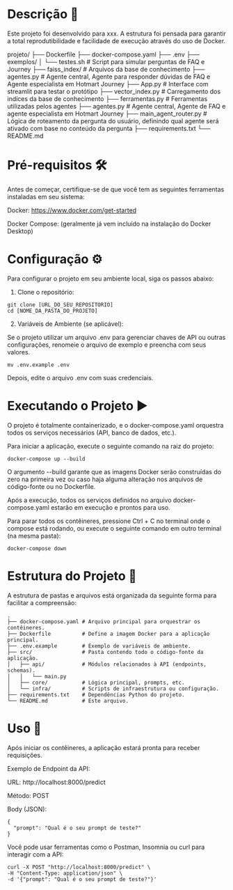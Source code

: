 # Descrição 📝 

Este projeto foi desenvolvido para xxx. A estrutura foi pensada para garantir a total reprodutibilidade e facilidade de execução através do uso de Docker.

projeto/
├── Dockerfile
├── docker-compose.yaml
├── .env 
├── exemplos/
│   └── testes.sh        # Script para simular perguntas de FAQ e Journey
├── faiss_index/         # Arquivos da base de conhecimento
├── agentes.py           # Agente central, Agente para responder dúvidas de FAQ e Agente especialista em Hotmart Journey
├── App.py               # Interface com streamlit para testar o protótipo
├── vector_index.py      # Carregamento dos indíces da base de conhecimento
├── ferramentas.py       # Ferramentas utilizadas pelos agentes
├── agentes.py           # Agente central, Agente de FAQ e agente especialista em Hotmart Journey
├── main_agent_router.py # Lógica de roteamento da pergunta do usuário, definindo qual agente será ativado com base no conteúdo da pergunta
├── requirements.txt
└── README.md              

# Pré-requisitos 🛠️

Antes de começar, certifique-se de que você tem as seguintes ferramentas instaladas em seu sistema:

Docker: https://www.docker.com/get-started

Docker Compose: (geralmente já vem incluído na instalação do Docker Desktop)

# Configuração ⚙️

Para configurar o projeto em seu ambiente local, siga os passos abaixo:

1. Clone o repositório:
```
git clone [URL_DO_SEU_REPOSITORIO]
cd [NOME_DA_PASTA_DO_PROJETO]
```

2. Variáveis de Ambiente (se aplicável):
   
Se o projeto utilizar um arquivo .env para gerenciar chaves de API ou outras configurações, renomeie o arquivo de exemplo e preencha com seus valores.
```
mv .env.example .env
```

Depois, edite o arquivo .env com suas credenciais.

# Executando o Projeto ▶️

O projeto é totalmente containerizado, e o docker-compose.yaml orquestra todos os serviços necessários (API, banco de dados, etc.).

Para iniciar a aplicação, execute o seguinte comando na raiz do projeto:
```
docker-compose up --build
```

O argumento --build garante que as imagens Docker serão construídas do zero na primeira vez ou caso haja alguma alteração nos arquivos de código-fonte ou no Dockerfile.

Após a execução, todos os serviços definidos no arquivo docker-compose.yaml estarão em execução e prontos para uso.

Para parar todos os contêineres, pressione Ctrl + C no terminal onde o compose está rodando, ou execute o seguinte comando em outro terminal (na mesma pasta):

```
docker-compose down
```

# Estrutura do Projeto 📂

A estrutura de pastas e arquivos está organizada da seguinte forma para facilitar a compreensão:
```
.
├── docker-compose.yaml # Arquivo principal para orquestrar os contêineres.
├── Dockerfile          # Define a imagem Docker para a aplicação principal.
├── .env.example        # Exemplo de variáveis de ambiente.
├── src/                # Pasta contendo todo o código-fonte da aplicação.
│   ├── api/            # Módulos relacionados à API (endpoints, schemas).
│   │   └── main.py
│   ├── core/           # Lógica principal, prompts, etc.
│   └── infra/          # Scripts de infraestrutura ou configuração.
├── requirements.txt    # Dependências Python do projeto.
└── README.md           # Este arquivo.
```

# Uso 🚀

Após iniciar os contêineres, a aplicação estará pronta para receber requisições.

Exemplo de Endpoint da API:

URL: http://localhost:8000/predict

Método: POST

Body (JSON):
```
{
  "prompt": "Qual é o seu prompt de teste?"
}
```
Você pode usar ferramentas como o Postman, Insomnia ou curl para interagir com a API:
```
curl -X POST "http://localhost:8000/predict" \
-H "Content-Type: application/json" \
-d '{"prompt": "Qual é o seu prompt de teste?"}'
```
